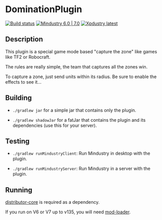 # DominationPlugin

[![Build status](https://github.com/Xpdustry/DominationPlugin/actions/workflows/build.yml/badge.svg?branch=master&event=push)](https://github.com/Xpdustry/DominationPlugin/actions/workflows/build.yml)
[![Mindustry 6.0 | 7.0 ](https://img.shields.io/badge/Mindustry-6.0%20%7C%207.0-ffd37f)](https://github.com/Anuken/Mindustry/releases)
[![Xpdustry latest](https://repo.xpdustry.fr/api/badge/latest/releases/fr/xpdustry/domination-plugin?color=00FFFF&name=DominationPlugin&prefix=v)](https://github.com/Xpdustry/DominationPlugin/releases)

## Description

This plugin is a special game mode based "capture the zone" like games like TF2 or Robocraft.

The rules are really simple, the team that captures all the zones win.

To capture a zone, just send units within its radius. Be sure to enable the effects to see it...

## Building

- `./gradlew jar` for a simple jar that contains only the plugin.

- `./gradlew shadowJar` for a fatJar that contains the plugin and its dependencies (use this for your server).

## Testing

- `./gradlew runMindustryClient`: Run Mindustry in desktop with the plugin.

- `./gradlew runMindustryServer`: Run Mindustry in a server with the plugin.

## Running

[distributor-core](https://github.com/Xpdustry/Distributor) is required as a dependency.

If you run on V6 or V7 up to v135, you will need [mod-loader](https://github.com/Xpdustry/ModLoaderPlugin).
